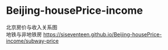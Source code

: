 # Beijing-housePrice-income
北京房价与收入关系图  
地铁与非地铁房 https://siseventeen.github.io/Beijing-housePrice-income/subway-price
